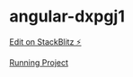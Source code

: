 # angular-dxpgj1

[Edit on StackBlitz ⚡️](https://stackblitz.com/edit/angular-dxpgj1)


[Running Project](https://angular-dxpgj1.stackblitz.io)
